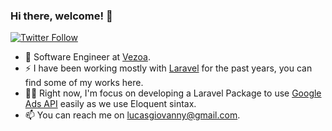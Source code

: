 ### Hi there, welcome! 👋

<p>
  <a href="https://twitter.com/lucgiovanny">
    <img alt="Twitter Follow" src="https://img.shields.io/twitter/follow/lucgiovanny?style=for-the-badge">
  </a>
</p>

- 🔭 Software Engineer at [Vezoa](https://github.com/vezoa).
- ⚡  I have been working mostly with [Laravel](http://laravel.com) for the past years, you can find some of my works here.
- 👨‍💻 Right now, I'm focus on developing a Laravel Package to use [Google Ads API](https://developers.google.com/google-ads/api/docs/start) easily as we use Eloquent sintax.
- 📫 You can reach me on lucasgiovanny@gmail.com.
